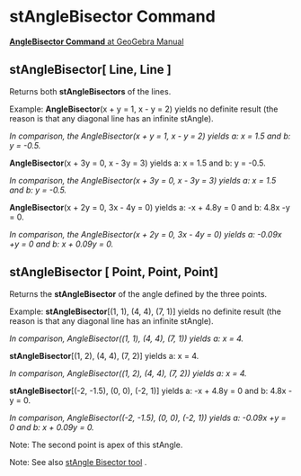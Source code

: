 # stAngleBisector Command

[<b>AngleBisector Command</b> at GeoGebra Manual](https://wiki.geogebra.org/en/AngleBisector_Command)

## stAngleBisector[ Line, Line ]

Returns both <b>stAngleBisectors</b> of the lines.

Example: <b>AngleBisector</b>(x + y = 1, x - y = 2) yields no definite result (the reason is that any diagonal line has an infinite stAngle).

<i> In comparison, the AngleBisector(x + y = 1, x - y = 2) yields a: x = 1.5 and b: y = -0.5. </i>

<b>AngleBisector</b>(x + 3y = 0, x - 3y = 3) yields a: x = 1.5 and b: y = -0.5. 

<i> In comparison, the AngleBisector(x + 3y = 0, x - 3y = 3) yields a: x = 1.5 and b: y = -0.5. </i>

<b>AngleBisector</b>(x + 2y = 0, 3x - 4y = 0) yields a: -x + 4.8y = 0 and b: 4.8x -y = 0. 

<i> In comparison, the AngleBisector(x + 2y = 0, 3x - 4y = 0) yields a: -0.09x +y = 0 and b: x + 0.09y = 0. </i>

## stAngleBisector [ Point, Point, Point]

Returns the <b>stAngleBisector</b> of the angle defined by the three points.

Example:
<b>stAngleBisector</b>[(1, 1), (4, 4), (7, 1)] yields no definite result (the reason is that any diagonal line has an infinite stAngle).

<i> In comparison, AngleBisector((1, 1), (4, 4), (7, 1)) yields a: x = 4.</i>

<b>stAngleBisector</b>[(1, 2), (4, 4), (7, 2)] yields a: x = 4.

<i> In comparison, AngleBisector((1, 2), (4, 4), (7, 2)) yields a: x = 4.</i>

<b>stAngleBisector</b>[(-2, -1.5), (0, 0), (-2, 1)] yields a: -x + 4.8y = 0 and b: 4.8x -y = 0. 

<i> In comparison, AngleBisector((-2, -1.5), (0, 0), (-2, 1)) yields a: -0.09x +y = 0 and b: x + 0.09y = 0.</i>

Note: The second point is apex of this stAngle.




Note: See also  [stAngle Bisector tool](https://github.com/probaxeoxebra/probaMinkoski/blob/master/Ferramentas/FerramentasMink/06_Angle_Bisector.md) .
